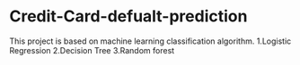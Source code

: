 # Credit-Card-defualt-prediction
This project is based on machine learning classification algorithm.
1.Logistic Regression
2.Decision Tree
3.Random forest
